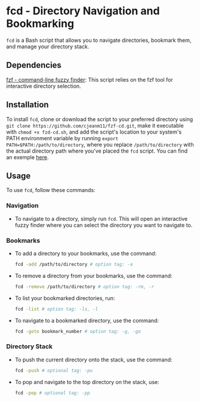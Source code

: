 # fcd - Directory Navigation and Bookmarking

`fcd` is a Bash script that allows you to navigate directories, bookmark them, and manage your directory stack.

## Dependencies

[fzf - command-line fuzzy finder](https://github.com/junegunn/fzf): This script relies on the fzf tool for interactive directory selection.

## Installation

To install `fcd`, clone or download the script to your preferred directory using `git clone https://github.com/cjeanm11/fzf-cd.git`, make it executable with `chmod +x fzd-cd.sh`, and add the script's location to your system's PATH environment variable by running `export PATH=$PATH:/path/to/directory`, where you replace `/path/to/directory` with the actual directory path where you've placed the `fcd` script. You can find an exemple [here](https://github.com/cjeanm11/config).

## Usage

To use `fcd`, follow these commands:

### Navigation

- To navigate to a directory, simply run `fcd`. This will open an interactive fuzzy finder where you can select the directory you want to navigate to.

### Bookmarks

- To add a directory to your bookmarks, use the command:

  ```bash
  fcd -add /path/to/directory # option tag: -a

- To remove a directory from your bookmarks, use the command:

  ```bash
  fcd -remove /path/to/directory # option tag: -rm, -r

- To list your bookmarked directories, run:

  ```bash
  fcd -list # option tag: -ls, -l

- To navigate to a bookmarked directory, use the command:

  ```bash
  fcd -goto bookmark_number # option tag: -g, -go

### Directory Stack

- To push the current directory onto the stack, use the command:

  ```bash
  fcd -push # optional tag: -pu

- To pop and navigate to the top directory on the stack, use:

  ```bash
  fcd -pop # optional tag: -pp

